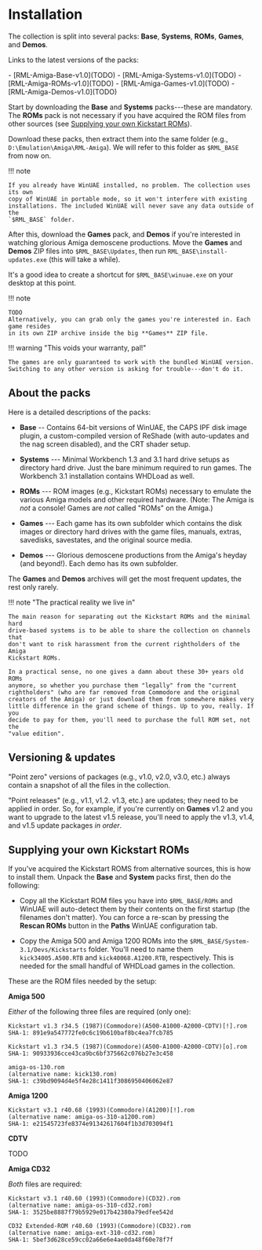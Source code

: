# Installation

The collection is split into several packs: **Base**, **Systems**, **ROMs**,
**Games**, and **Demos**.

Links to the latest versions of the packs:

<div class="compact" markdown>
- [RML-Amiga-Base-v1.0](TODO)
- [RML-Amiga-Systems-v1.0](TODO)
- [RML-Amiga-ROMs-v1.0](TODO)
- [RML-Amiga-Games-v1.0](TODO)
- [RML-Amiga-Demos-v1.0](TODO)
</div>

Start by downloading the **Base** and **Systems** packs---these are mandatory.
The **ROMs** pack is not necessary if you have acquired the ROM files from
other sources (see
[Supplying your own Kickstart ROMs](#supplying-your-own-kickstart-roms)).

Download these packs, then extract them into the same folder (e.g.,
`D:\Emulation\Amiga\RML-Amiga`). We will refer to this folder as `$RML_BASE`
from now on.

!!! note 

    If you already have WinUAE installed, no problem. The collection uses its own
    copy of WinUAE in portable mode, so it won't interfere with existing
    installations. The included WinUAE will never save any data outside of the
    `$RML_BASE` folder.

After this, download the **Games** pack, and **Demos** if you're interested in
watching glorious Amiga demoscene productions. Move the **Games** and
**Demos** ZIP files into `$RML_BASE\Updates`, then run
`RML_BASE\install-updates.exe` (this will take a while).

It's a good idea to create a shortcut for `$RML_BASE\winuae.exe` on your
desktop at this point.

!!! note 

    TODO
    Alternatively, you can grab only the games you're interested in. Each game resides
    in its own ZIP archive inside the big **Games** ZIP file.

!!! warning "This voids your warranty, pal!"

    The games are only guaranteed to work with the bundled WinUAE version.
    Switching to any other version is asking for trouble---don't do it.


## About the packs

Here is a detailed descriptions of the packs:

- **Base** -- Contains 64-bit versions of WinUAE, the CAPS IPF disk image
  plugin, a custom-compiled version of ReShade (with auto-updates and the nag
  screen disabled), and the CRT shader setup.

- **Systems** --- Minimal Workbench 1.3 and 3.1 hard drive setups as directory
  hard drive. Just the bare minimum required to run games. The Workbench 3.1
  installation contains WHDLoad as well.

- **ROMs** --- ROM images (e.g., Kickstart ROMs) necessary to emulate
  the various Amiga models and other required hardware. (Note: The Amiga is
  *not* a console! Games are *not* called "ROMs" on the Amiga.)

- **Games** --- Each game has its own subfolder which contains the disk images
  or directory hard drives with the game files, manuals, extras, savedisks,
  savestates, and the original source media.

- **Demos** --- Glorious demoscene productions from the Amiga's heyday (and
  beyond!). Each demo has its own subfolder.


The **Games** and **Demos** archives will get the most frequent updates, the
rest only rarely.

!!! note "The practical reality we live in"

    The main reason for separating out the Kickstart ROMs and the minimal hard
    drive-based systems is to be able to share the collection on channels that
    don't want to risk harassment from the current rightholders of the Amiga
    Kickstart ROMs.

    In a practical sense, no one gives a damn about these 30+ years old ROMs
    anymore, so whether you purchase them "legally" from the "current
    rightholders" (who are far removed from Commodore and the original
    creators of the Amiga) or just download them from somewhere makes very
    little difference in the grand scheme of things. Up to you, really. If you
    decide to pay for them, you'll need to purchase the full ROM set, not the
    "value edition".


## Versioning & updates

"Point zero" versions of packages (e.g., v1.0, v2.0, v3.0, etc.) always
contain a snapshot of all the files in the collection.

"Point releases" (e.g., v1.1, v1.2. v1.3, etc.) are updates; they need to be
applied in order. So, for example, if you're currently on **Games** v1.2 and
you want to upgrade to the latest v1.5 release, you'll need to apply the v1.3,
v1.4, and v1.5 update packages _in order_.


## Supplying your own Kickstart ROMs

If you've acquired the Kickstart ROMS from alternative sources, this is how to
install them. Unpack the **Base** and **System** packs first, then do the
following:

- Copy all the Kickstart ROM files you have into `$RML_BASE/ROMs` and
  WinUAE will auto-detect them by their contents on the first startup (the
  filenames don't matter). You can force a re-scan by pressing the **Rescan
  ROMs** button in the **Paths** WinUAE configuration tab.

- Copy the Amiga 500 and Amiga 1200 ROMs into the
  `$RML_BASE/System-3.1/Devs/Kickstarts` folder. You'll need to name them
  `kick34005.A500.RTB` and `kick40068.A1200.RTB`, respectively. This is needed
  for the small handful of WHDLoad games in the collection.


These are the ROM files needed by the setup:

**Amiga 500**

_Either_ of the following three files are required (only one):

```
Kickstart v1.3 r34.5 (1987)(Commodore)(A500-A1000-A2000-CDTV)[!].rom
SHA-1: 891e9a547772fe0c6c19b610baf8bc4ea7fcb785
```

```
Kickstart v1.3 r34.5 (1987)(Commodore)(A500-A1000-A2000-CDTV)[o].rom
SHA-1: 90933936cce43ca9bc6bf375662c076b27e3c458
```

```
amiga-os-130.rom
(alternative name: kick130.rom)
SHA-1: c39bd9094d4e5f4e28c1411f3086950406062e87
```

**Amiga 1200**

```
Kickstart v3.1 r40.68 (1993)(Commodore)(A1200)[!].rom
(alternative name: amiga-os-310-a1200.rom)
SHA-1: e21545723fe8374e91342617604f1b3d703094f1
```

**CDTV**

TODO


**Amiga CD32**

_Both_ files are required:

```
Kickstart v3.1 r40.60 (1993)(Commodore)(CD32).rom
(alternative name: amiga-os-310-cd32.rom)
SHA-1: 3525be8887f79b5929e017b42380a79edfee542d
```

```
CD32 Extended-ROM r40.60 (1993)(Commodore)(CD32).rom
(alternative name: amiga-ext-310-cd32.rom)
SHA-1: 5bef3d628ce59cc02a66e6e4ae0da48f60e78f7f
```

